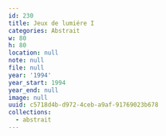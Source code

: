 ```yaml
---
id: 230
title: Jeux de lumiére I
categories: Abstrait
w: 80
h: 80
location: null
note: null
file: null
year: '1994'
year_start: 1994
year_end: null
image: null
uuid: c5718d4b-d972-4ceb-a9af-91769023b678
collections:
  - abstrait
---
```


